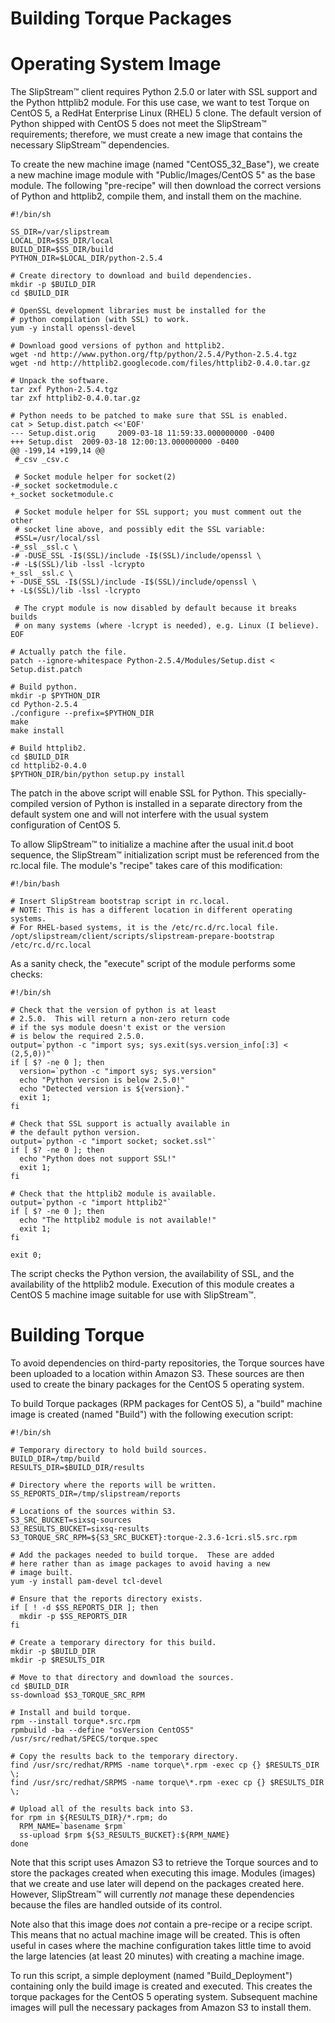 Building Torque Packages
========================

Operating System Image
======================

The SlipStream™ client requires Python 2.5.0 or later with SSL support
and the Python httplib2 module. For this use case, we want to test
Torque on CentOS 5, a RedHat Enterprise Linux (RHEL) 5 clone. The
default version of Python shipped with CentOS 5 does not meet the
SlipStream™ requirements; therefore, we must create a new image that
contains the necessary SlipStream™ dependencies.

To create the new machine image (named "CentOS5\_32\_Base"), we create a
new machine image module with "Public/Images/CentOS 5" as the base
module. The following "pre-recipe" will then download the correct
versions of Python and httplib2, compile them, and install them on the
machine.

    #!/bin/sh

    SS_DIR=/var/slipstream
    LOCAL_DIR=$SS_DIR/local
    BUILD_DIR=$SS_DIR/build
    PYTHON_DIR=$LOCAL_DIR/python-2.5.4

    # Create directory to download and build dependencies.
    mkdir -p $BUILD_DIR
    cd $BUILD_DIR

    # OpenSSL development libraries must be installed for the
    # python compilation (with SSL) to work.
    yum -y install openssl-devel

    # Download good versions of python and httplib2.
    wget -nd http://www.python.org/ftp/python/2.5.4/Python-2.5.4.tgz
    wget -nd http://httplib2.googlecode.com/files/httplib2-0.4.0.tar.gz

    # Unpack the software.
    tar zxf Python-2.5.4.tgz
    tar zxf httplib2-0.4.0.tar.gz

    # Python needs to be patched to make sure that SSL is enabled.
    cat > Setup.dist.patch <<'EOF'
    --- Setup.dist.orig     2009-03-18 11:59:33.000000000 -0400
    +++ Setup.dist  2009-03-18 12:00:13.000000000 -0400
    @@ -199,14 +199,14 @@
     #_csv _csv.c
     
     # Socket module helper for socket(2)
    -#_socket socketmodule.c
    +_socket socketmodule.c
     
     # Socket module helper for SSL support; you must comment out the other
     # socket line above, and possibly edit the SSL variable:
     #SSL=/usr/local/ssl
    -#_ssl _ssl.c \
    -# -DUSE_SSL -I$(SSL)/include -I$(SSL)/include/openssl \
    -# -L$(SSL)/lib -lssl -lcrypto
    +_ssl _ssl.c \
    + -DUSE_SSL -I$(SSL)/include -I$(SSL)/include/openssl \
    + -L$(SSL)/lib -lssl -lcrypto
     
     # The crypt module is now disabled by default because it breaks builds
     # on many systems (where -lcrypt is needed), e.g. Linux (I believe).
    EOF

    # Actually patch the file.
    patch --ignore-whitespace Python-2.5.4/Modules/Setup.dist < Setup.dist.patch

    # Build python.
    mkdir -p $PYTHON_DIR
    cd Python-2.5.4
    ./configure --prefix=$PYTHON_DIR
    make
    make install

    # Build httplib2.
    cd $BUILD_DIR
    cd httplib2-0.4.0
    $PYTHON_DIR/bin/python setup.py install

The patch in the above script will enable SSL for Python. This
specially-compiled version of Python is installed in a separate
directory from the default system one and will not interfere with the
usual system configuration of CentOS 5.

To allow SlipStream™ to initialize a machine after the usual init.d boot
sequence, the SlipStream™ initialization script must be referenced from
the rc.local file. The module's "recipe" takes care of this
modification:

    #!/bin/bash

    # Insert SlipStream bootstrap script in rc.local. 
    # NOTE: This is has a different location in different operating systems.
    # For RHEL-based systems, it is the /etc/rc.d/rc.local file.
    /opt/slipstream/client/scripts/slipstream-prepare-bootstrap /etc/rc.d/rc.local

As a sanity check, the "execute" script of the module performs some
checks:

    #!/bin/sh

    # Check that the version of python is at least
    # 2.5.0.  This will return a non-zero return code
    # if the sys module doesn't exist or the version
    # is below the required 2.5.0.
    output=`python -c "import sys; sys.exit(sys.version_info[:3] < (2,5,0))"`
    if [ $? -ne 0 ]; then
      version=`python -c "import sys; sys.version"
      echo "Python version is below 2.5.0!"
      echo "Detected version is ${version}."
      exit 1;
    fi

    # Check that SSL support is actually available in
    # the default python version.
    output=`python -c "import socket; socket.ssl"`
    if [ $? -ne 0 ]; then
      echo "Python does not support SSL!"
      exit 1;
    fi

    # Check that the httplib2 module is available.
    output=`python -c "import httplib2"`
    if [ $? -ne 0 ]; then
      echo "The httplib2 module is not available!"
      exit 1;
    fi

    exit 0;

The script checks the Python version, the availability of SSL, and the
availability of the httplib2 module. Execution of this module creates a
CentOS 5 machine image suitable for use with SlipStream™.

Building Torque
===============

To avoid dependencies on third-party repositories, the Torque sources
have been uploaded to a location within Amazon S3. These sources are
then used to create the binary packages for the CentOS 5 operating
system.

To build Torque packages (RPM packages for CentOS 5), a "build" machine
image is created (named "Build") with the following execution script:

    #!/bin/sh

    # Temporary directory to hold build sources.
    BUILD_DIR=/tmp/build
    RESULTS_DIR=$BUILD_DIR/results

    # Directory where the reports will be written.
    SS_REPORTS_DIR=/tmp/slipstream/reports

    # Locations of the sources within S3. 
    S3_SRC_BUCKET=sixsq-sources
    S3_RESULTS_BUCKET=sixsq-results
    S3_TORQUE_SRC_RPM=${S3_SRC_BUCKET}:torque-2.3.6-1cri.sl5.src.rpm

    # Add the packages needed to build torque.  These are added
    # here rather than as image packages to avoid having a new
    # image built.
    yum -y install pam-devel tcl-devel

    # Ensure that the reports directory exists.
    if [ ! -d $SS_REPORTS_DIR ]; then
      mkdir -p $SS_REPORTS_DIR
    fi

    # Create a temporary directory for this build.
    mkdir -p $BUILD_DIR
    mkdir -p $RESULTS_DIR

    # Move to that directory and download the sources.
    cd $BUILD_DIR
    ss-download $S3_TORQUE_SRC_RPM

    # Install and build torque.
    rpm --install torque*.src.rpm
    rpmbuild -ba --define "osVersion CentOS5" /usr/src/redhat/SPECS/torque.spec

    # Copy the results back to the temporary directory.
    find /usr/src/redhat/RPMS -name torque\*.rpm -exec cp {} $RESULTS_DIR \;
    find /usr/src/redhat/SRPMS -name torque\*.rpm -exec cp {} $RESULTS_DIR \;

    # Upload all of the results back into S3.
    for rpm in ${RESULTS_DIR}/*.rpm; do
      RPM_NAME=`basename $rpm`
      ss-upload $rpm ${S3_RESULTS_BUCKET}:${RPM_NAME}
    done

Note that this script uses Amazon S3 to retrieve the Torque sources and
to store the packages created when executing this image. Modules
(images) that we create and use later will depend on the packages
created here. However, SlipStream™ will currently *not* manage these
dependencies because the files are handled outside of its control.

Note also that this image does *not* contain a pre-recipe or a recipe
script. This means that no actual machine image will be created. This is
often useful in cases where the machine configuration takes little time
to avoid the large latencies (at least 20 minutes) with creating a
machine image.

To run this script, a simple deployment (named "Build\_Deployment")
containing only the build image is created and executed. This creates
the torque packages for the CentOS 5 operating system. Subsequent
machine images will pull the necessary packages from Amazon S3 to
install them.

